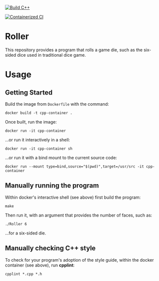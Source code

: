 [![Build C++](https://github.com/Manavi-ghorpade/Roller/actions/workflows/actions.yml/badge.svg)](https://github.com/Manavi-ghorpade/Roller/actions/workflows/actions.yml)

[![Containerized CI](https://github.com/Manavi-ghorpade/Roller/actions/workflows/docker-build.yml/badge.svg)](https://github.com/Manavi-ghorpade/Roller/actions/workflows/docker-build.yml)

# Roller


This repository provides a program that rolls a game die, such as the
six-sided dice used in traditional dice game.

# Usage

## Getting Started

Build the image from `Dockerfile` with the command:

`docker build -t cpp-container .`

Once built, run the image:

`docker run -it cpp-container`

...or run it interactively in a shell:

`docker run -it cpp-container sh`

...or run it with a bind mount to the current source code:

`docker run --mount type=bind,source="$(pwd)",target=/usr/src -it cpp-container`

## Manually running the program

Within docker's interactive shell (see above) first build the program:

`make`

Then run it, with an argument that provides the number of faces, such as:

`./Roller 6`

...for a six-sided die.

## Manually checking C++ style

To check for your program's adoption of the style guide, within the docker
container (see above), run **cpplint**:

`cpplint *.cpp *.h`
